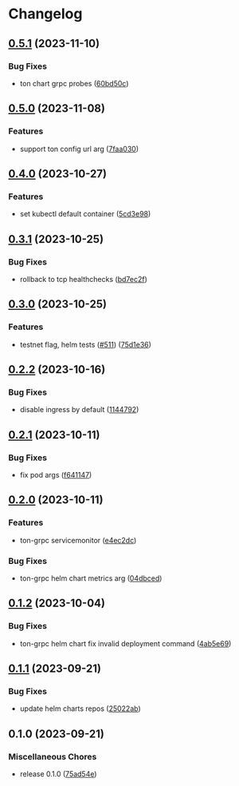 # Changelog

## [0.5.1](https://github.com/getgems-io/ton-grpc/compare/charts/ton-grpc-v0.5.0...charts/ton-grpc-v0.5.1) (2023-11-10)


### Bug Fixes

* ton chart grpc probes ([60bd50c](https://github.com/getgems-io/ton-grpc/commit/60bd50c8cae584744a0d13b398a0efb4e0b5c08d))

## [0.5.0](https://github.com/getgems-io/ton-grpc/compare/charts/ton-grpc-v0.4.0...charts/ton-grpc-v0.5.0) (2023-11-08)


### Features

* support ton config url arg ([7faa030](https://github.com/getgems-io/ton-grpc/commit/7faa030802e36e67899a0cbc109c8d6079c98a7e))

## [0.4.0](https://github.com/getgems-io/tonlibjson/compare/charts/ton-grpc-v0.3.1...charts/ton-grpc-v0.4.0) (2023-10-27)


### Features

* set kubectl default container ([5cd3e98](https://github.com/getgems-io/tonlibjson/commit/5cd3e988a006593cf5e3ccd0817fab01ed95c17c))

## [0.3.1](https://github.com/getgems-io/tonlibjson/compare/charts/ton-grpc-v0.3.0...charts/ton-grpc-v0.3.1) (2023-10-25)


### Bug Fixes

* rollback to tcp healthchecks ([bd7ec2f](https://github.com/getgems-io/tonlibjson/commit/bd7ec2fb0f605fa9ed7bcff0842ba50ab91c6e18))

## [0.3.0](https://github.com/getgems-io/tonlibjson/compare/charts/ton-grpc-v0.2.2...charts/ton-grpc-v0.3.0) (2023-10-25)


### Features

* testnet flag, helm tests ([#511](https://github.com/getgems-io/tonlibjson/issues/511)) ([75d1e36](https://github.com/getgems-io/tonlibjson/commit/75d1e36a2e08a89f626b5704e2c3b8856286597d))

## [0.2.2](https://github.com/getgems-io/tonlibjson/compare/charts/ton-grpc-v0.2.1...charts/ton-grpc-v0.2.2) (2023-10-16)


### Bug Fixes

* disable ingress by default ([1144792](https://github.com/getgems-io/tonlibjson/commit/1144792a5058a4a5b6bee0e4f0265aa082ad082a))

## [0.2.1](https://github.com/getgems-io/tonlibjson/compare/charts/ton-grpc-v0.2.0...charts/ton-grpc-v0.2.1) (2023-10-11)


### Bug Fixes

* fix pod args ([f641147](https://github.com/getgems-io/tonlibjson/commit/f641147d7cd1897bf4485ca530ffbd4ed118d8cd))

## [0.2.0](https://github.com/getgems-io/tonlibjson/compare/charts/ton-grpc-v0.1.2...charts/ton-grpc-v0.2.0) (2023-10-11)


### Features

* ton-grpc servicemonitor ([e4ec2dc](https://github.com/getgems-io/tonlibjson/commit/e4ec2dcc189c380fa2df560c20aa7fcb7fcd1bd3))


### Bug Fixes

* ton-grpc helm chart metrics arg ([04dbced](https://github.com/getgems-io/tonlibjson/commit/04dbcede350a32dccbd529e180f242343cabb1d8))

## [0.1.2](https://github.com/getgems-io/tonlibjson/compare/charts/ton-grpc-v0.1.1...charts/ton-grpc-v0.1.2) (2023-10-04)


### Bug Fixes

* ton-grpc helm chart fix invalid deployment command ([4ab5e69](https://github.com/getgems-io/tonlibjson/commit/4ab5e69d49bd7f04aeba286d446979c8d838aad0))

## [0.1.1](https://github.com/getgems-io/tonlibjson/compare/charts/ton-grpc-v0.1.0...charts/ton-grpc-v0.1.1) (2023-09-21)


### Bug Fixes

* update helm charts repos ([25022ab](https://github.com/getgems-io/tonlibjson/commit/25022ab1a2bd46e289f38243d5880afa3c06f186))

## 0.1.0 (2023-09-21)


### Miscellaneous Chores

* release 0.1.0 ([75ad54e](https://github.com/getgems-io/tonlibjson/commit/75ad54e0414122d6dd64e9a98b64d27a624ebb77))
